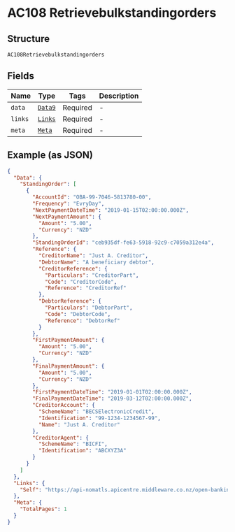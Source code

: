 
# AC108 Retrievebulkstandingorders

## Structure

`AC108Retrievebulkstandingorders`

## Fields

| Name | Type | Tags | Description |
|  --- | --- | --- | --- |
| `data` | [`Data9`](../../doc/models/data-9.md) | Required | - |
| `links` | [`Links`](../../doc/models/links.md) | Required | - |
| `meta` | [`Meta`](../../doc/models/meta.md) | Required | - |

## Example (as JSON)

```json
{
  "Data": {
    "StandingOrder": [
      {
        "AccountId": "OBA-99-7046-5813780-00",
        "Frequency": "EvryDay",
        "NextPaymentDateTime": "2019-01-15T02:00:00.000Z",
        "NextPaymentAmount": {
          "Amount": "5.00",
          "Currency": "NZD"
        },
        "StandingOrderId": "ceb935df-fe63-5918-92c9-c7059a312e4a",
        "Reference": {
          "CreditorName": "Just A. Creditor",
          "DebtorName": "A beneficiary debtor",
          "CreditorReference": {
            "Particulars": "CreditorPart",
            "Code": "CreditorCode",
            "Reference": "CreditorRef"
          },
          "DebtorReference": {
            "Particulars": "DebtorPart",
            "Code": "DebtorCode",
            "Reference": "DebtorRef"
          }
        },
        "FirstPaymentAmount": {
          "Amount": "5.00",
          "Currency": "NZD"
        },
        "FinalPaymentAmount": {
          "Amount": "5.00",
          "Currency": "NZD"
        },
        "FirstPaymentDateTime": "2019-01-01T02:00:00.000Z",
        "FinalPaymentDateTime": "2019-03-12T02:00:00.000Z",
        "CreditorAccount": {
          "SchemeName": "BECSElectronicCredit",
          "Identification": "99-1234-1234567-99",
          "Name": "Just A. Creditor"
        },
        "CreditorAgent": {
          "SchemeName": "BICFI",
          "Identification": "ABCXYZ3A"
        }
      }
    ]
  },
  "Links": {
    "Self": "https://api-nomatls.apicentre.middleware.co.nz/open-banking-nz/v2.3/standing-orders"
  },
  "Meta": {
    "TotalPages": 1
  }
}
```

